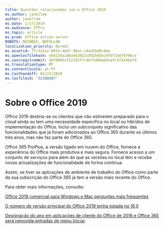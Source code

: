 ```yaml
---
title: Questões relacionadas com o Office 2019
ms.author: janellem
author: janellem
ms.date: 1/17/2019
ms.audience: ITPro
ms.topic: article
ms.prod: office-online-server
ROBOTS: NOINDEX, NOFOLLOW
localization_priority: Normal
ms.assetid: 7fc322ce-08fa-4b87-98ac-c8a35bd6c8ee
ms.openlocfilehash: d4d116a1d6ad43922c892b93ec9fbf316f8796ce
ms.sourcegitcommit: 9d78905c512192ffc4675468abd2efc5f2e4baf4
ms.translationtype: MT
ms.contentlocale: pt-PT
ms.lasthandoff: 04/23/2019
ms.locfileid: "32388607"
---
```

# <a name="about-office-2019"></a>Sobre o Office 2019

Office 2019 destina-se os clientes que não estiverem preparado para o cloud ainda ou tem uma necessidade específica no local ou híbridos de implementação do Office. Inclui um subconjunto significativo das funcionalidades que já foram adicionados ao Office 365 durante os últimos três anos, mas não faz parte do Office 365.
  
Office 365 ProPlus, a versão ligado em nuvem do Office, fornece a experiência do Office mais produtiva e mais segura. Fornece acesso a um conjunto de serviços para além do que as versões no local têm e recebe novas actualizações de funcionalidade de forma contínua.
  
Assim, se tiver as aplicações de ambiente de trabalho do Office como parte da sua subscrição do Office 365 já tem a versão mais recente do Office.
  
Para obter mais informações, consulte:
  
[Office 2019 comercial para Windows e Mac perguntas mais frequentes](https://support.microsoft.com/help/4133312)
  
[O número de versão principal do Office 2019 tenha estada no 16,0](https://docs.microsoft.com/deployoffice/office2019/overview)
  
[Designação do ano em aplicações de cliente do Office de 2016 e Office 365 será removida entradas de menu Iniciar](https://support.office.com/article/8fe5e052-76d2-49de-af30-2e84ed3da907?wt.mc_id=Alchemy_ClientDIA)
  

